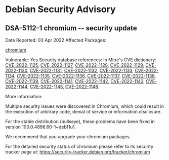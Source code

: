 
Debian Security Advisory
========================


DSA-5112-1 chromium -- security update
--------------------------------------



Date Reported:
03 Apr 2022
Affected Packages:

[chromium](https://packages.debian.org/src:chromium)

Vulnerable:
Yes
Security database references:
In Mitre's CVE dictionary: [CVE-2022-1125](https://security-tracker.debian.org/tracker/CVE-2022-1125), [CVE-2022-1127](https://security-tracker.debian.org/tracker/CVE-2022-1127), [CVE-2022-1128](https://security-tracker.debian.org/tracker/CVE-2022-1128), [CVE-2022-1129](https://security-tracker.debian.org/tracker/CVE-2022-1129), [CVE-2022-1130](https://security-tracker.debian.org/tracker/CVE-2022-1130), [CVE-2022-1131](https://security-tracker.debian.org/tracker/CVE-2022-1131), [CVE-2022-1132](https://security-tracker.debian.org/tracker/CVE-2022-1132), [CVE-2022-1133](https://security-tracker.debian.org/tracker/CVE-2022-1133), [CVE-2022-1134](https://security-tracker.debian.org/tracker/CVE-2022-1134), [CVE-2022-1135](https://security-tracker.debian.org/tracker/CVE-2022-1135), [CVE-2022-1136](https://security-tracker.debian.org/tracker/CVE-2022-1136), [CVE-2022-1137](https://security-tracker.debian.org/tracker/CVE-2022-1137), [CVE-2022-1138](https://security-tracker.debian.org/tracker/CVE-2022-1138), [CVE-2022-1139](https://security-tracker.debian.org/tracker/CVE-2022-1139), [CVE-2022-1141](https://security-tracker.debian.org/tracker/CVE-2022-1141), [CVE-2022-1142](https://security-tracker.debian.org/tracker/CVE-2022-1142), [CVE-2022-1143](https://security-tracker.debian.org/tracker/CVE-2022-1143), [CVE-2022-1144](https://security-tracker.debian.org/tracker/CVE-2022-1144), [CVE-2022-1145](https://security-tracker.debian.org/tracker/CVE-2022-1145), [CVE-2022-1146](https://security-tracker.debian.org/tracker/CVE-2022-1146).  

More information:

Multiple security issues were discovered in Chromium, which could result
in the execution of arbitrary code, denial of service or information
disclosure.


For the stable distribution (bullseye), these problems have been fixed in
version 100.0.4896.60-1~deb11u1.


We recommend that you upgrade your chromium packages.


For the detailed security status of chromium please refer to
its security tracker page at:
<https://security-tracker.debian.org/tracker/chromium>





